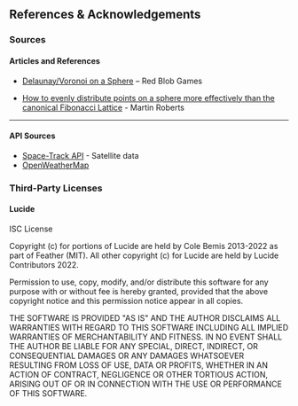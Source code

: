## References & Acknowledgements

### Sources

#### Articles and References
- [Delaunay/Voronoi on a Sphere](https://www.redblobgames.com/x/1842-delaunay-voronoi-sphere/) – Red Blob Games

- [How to evenly distribute points on a sphere more effectively than the canonical Fibonacci Lattice](https://extremelearning.com.au/how-to-evenly-distribute-points-on-a-sphere-more-effectively-than-the-canonical-fibonacci-lattice/) - Martin Roberts

---

#### API Sources
- [Space-Track API](https://www.space-track.org/) - Satellite data 
- [OpenWeatherMap](https://openweathermap.org/api)

### Third-Party Licenses

#### Lucide

ISC License

Copyright (c) for portions of Lucide are held by Cole Bemis 2013-2022 as part of Feather (MIT). All other copyright (c) for Lucide are held by Lucide Contributors 2022.

Permission to use, copy, modify, and/or distribute this software for any
purpose with or without fee is hereby granted, provided that the above
copyright notice and this permission notice appear in all copies.

THE SOFTWARE IS PROVIDED "AS IS" AND THE AUTHOR DISCLAIMS ALL WARRANTIES
WITH REGARD TO THIS SOFTWARE INCLUDING ALL IMPLIED WARRANTIES OF
MERCHANTABILITY AND FITNESS. IN NO EVENT SHALL THE AUTHOR BE LIABLE FOR
ANY SPECIAL, DIRECT, INDIRECT, OR CONSEQUENTIAL DAMAGES OR ANY DAMAGES
WHATSOEVER RESULTING FROM LOSS OF USE, DATA OR PROFITS, WHETHER IN AN
ACTION OF CONTRACT, NEGLIGENCE OR OTHER TORTIOUS ACTION, ARISING OUT OF
OR IN CONNECTION WITH THE USE OR PERFORMANCE OF THIS SOFTWARE.

